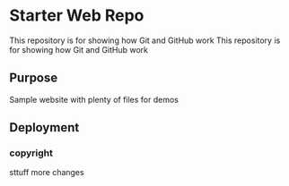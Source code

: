 # Starter Web Repo

This repository is for showing how Git and GitHub work
This repository is for showing how Git and GitHub work

## Purpose

Sample website with plenty of files for demos

## Deployment

### copyright
sttuff
more changes
